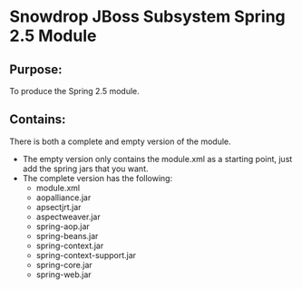 Snowdrop JBoss Subsystem Spring 2.5 Module
==========================================

Purpose:
--------

To produce the Spring 2.5 module.

Contains:
---------

There is both a complete and empty version of the module. 

* The empty version only contains the module.xml as a starting point, just add the spring jars that you want.
* The complete version has the following:
    *  module.xml
    *  aopalliance.jar
    *  apsectjrt.jar
    *  aspectweaver.jar
    *  spring-aop.jar
    *  spring-beans.jar
    *  spring-context.jar
    *  spring-context-support.jar
    *  spring-core.jar
    *  spring-web.jar

